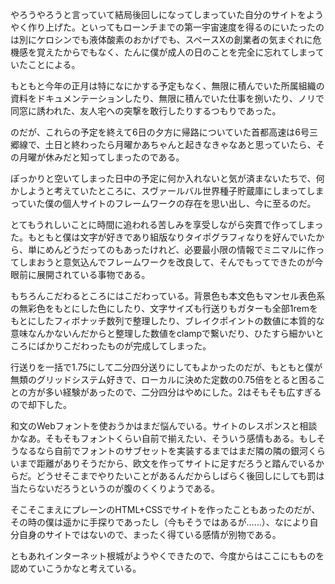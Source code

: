 やろうやろうと言っていて結局後回しになってしまっていた自分のサイトをようやく作り上げた。といってもローンチまでの第一宇宙速度を得るのにいたったのは別にケロシンでも液体酸素のおかげでも、スペースXの創業者の気まぐれに危機感を覚えたからでもなく、たんに僕が成人の日のことを完全に忘れてしまっていたことによる。

もともと今年の正月は特になにかする予定もなく、無限に積んでいた所属組織の資料をドキュメンテーションしたり、無限に積んでいた仕事を捌いたり、ノリで同窓に誘われた、友人宅への突撃を敢行したりするつもりであった。

のだが、これらの予定を終えて6日の夕方に帰路についていた首都高速は6号三郷線で、土日と終わったら月曜かあちゃんと起きなきゃなあと思っていたら、その月曜が休みだと知ってしまったのである。

ぽっかりと空いてしまった日中の予定に何か入れないと気が済まないたちで、何かしようと考えていたところに、スヴァールバル世界種子貯蔵庫にしまってしまっていた僕の個人サイトのフレームワークの存在を思い出し、今に至るのだ。

とてもうれしいことに時間に追われる苦しみを享受しながら突貫で作ってしまった。もともと僕は文字が好きであり組版なりタイポグラフィなりを好んでいたから、単にめんどうだってのもあったけれど、必要最小限の情報でミニマルに作ってしまおうと意気込んでフレームワークを改良して、そんでもってできたのが今眼前に展開されている事物である。

もちろんこだわるところにはこだわっている。背景色も本文色もマンセル表色系の無彩色をもとにした色にしたり、文字サイズも行送りもガターも全部1remをもとにしたフィボナッチ数列で整理したり、ブレイクポイントの数値に本質的な意味なんかないんだからと整理した数値をclampで繋いだり、ひたすら細かいところにばかりこだわったものが完成してしまった。

行送りを一括で1.75にして二分四分送りにしてもよかったのだが、もともと僕が無類のグリッドシステム好きで、ローカルに決めた定数の0.75倍をとると困ることの方が多い経験があったので、二分四分はやめにした。2はそもそも広すぎるので却下した。

和文のWebフォントを使おうかはまだ悩んでいる。サイトのレスポンスと相談かなあ。そもそもフォントくらい自前で揃えたい、そういう感情もある。もしそうなるなら自前でフォントのサブセットを実装するまではまだ隣の隣の銀河くらいまで距離がありそうだから、欧文を作ってサイトに足すだろうと踏んでいるからだ。どうせそこまでやりたいことがあるんだからしばらく後回しにしても罰は当たらないだろうというのが腹のくくりようである。

そこそこまえにプレーンのHTML+CSSでサイトを作ったこともあったのだが、その時の僕は遥かに手探りであったし（今もそうではあるが……）、なにより自分自身のサイトではないので、まったく得ている感情が別物である。

ともあれインターネット根城がようやくできたので、今度からはここにもものを認めていこうかなと考えている。